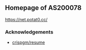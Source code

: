 ## Homepage of AS200078

https://net.potat0.cc/

### Acknowledgements

- [crispgm/resume](https://github.com/crispgm/resume)
